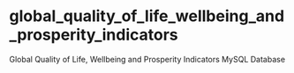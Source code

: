 # global_quality_of_life_wellbeing_and_prosperity_indicators
Global Quality of Life, Wellbeing and Prosperity Indicators MySQL Database
